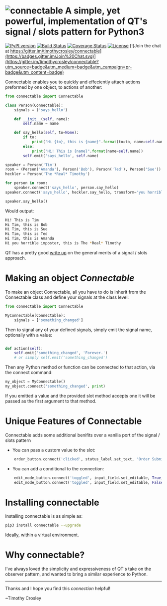 ![connectable](https://raw.github.com/timothycrosley/connectable/develop/logo.png)
A simple, yet powerful, implementation of QT's signal / slots pattern for Python3
===================

[![PyPI version](https://badge.fury.io/py/connectable.svg)](http://badge.fury.io/py/connectable)
[![Build Status](https://travis-ci.org/timothycrosley/connectable.svg?branch=master)](https://travis-ci.org/timothycrosley/connectable)
[![Coverage Status](https://coveralls.io/repos/timothycrosley/connectable/badge.svg?branch=master&service=github)](https://coveralls.io/github/timothycrosley/connectable?branch=master)
[![License](https://img.shields.io/github/license/mashape/apistatus.svg)](https://pypi.python.org/pypi/connectable/)
[![Join the chat at https://gitter.im/timothycrosley/connectable](https://badges.gitter.im/Join%20Chat.svg)](https://gitter.im/timothycrosley/connectable?utm_source=badge&utm_medium=badge&utm_campaign=pr-badge&utm_content=badge)

Connectable enables you to quickly and effeciently attach actions preformed by one object, to actions of another:

```py
from connectable import Connectable

class Person(Connectable):
    signals = ('says_hello')

    def __init__(self, name):
        self.name = name

    def say_hello(self, to=None):
        if to:
            print("Hi {to}, this is {name}".format(to=to, name=self.name))
        else:
            print("Hi! This is {name}".format(name=self.name))
        self.emit('says_hello', self.name)

speaker = Person('Tim')
room = (Person('Amanda'), Person('Bob'), Person('Ted'), Person('Sue'))
heckler = Person('The *Real* Timothy')

for person in room:
    speaker.connect('says_hello', person.say_hello)
speaker.connect('says_hello', heckler.say_hello, transform='you horrible imposter')

speaker.say_hello()
```

Would output:

```bash
Hi! This is Tim
Hi Tim, this is Bob
Hi Tim, this is Sue
Hi Tim, this is Ted
Hi Tim, this is Amanda
Hi you horrible imposter, this is The *Real* Timothy
```

QT has a pretty good [write up](http://doc.qt.io/qt-4.8/signalsandslots.html) on the general merits of a signal / slots approach.


Making an object *Connectable*
===================

To make an object Connectable, all you have to do is inherit from the Connectable class and define your signals at the class level:
```py
from connectable import Connectable

MyConnectable(Connectable):
    signals = ['something_changed']
```
Then to signal any of your defined signals, simply emit the signal name, optionally with a value:
```py

def action(self):
    self.emit('something_changed', 'Forever.')
    # or simply self.emit('something_changed')
```
Then any Python method or function can be connected to that action, via the connect command:
```py
my_object = MyConnectable()
my_object.connect('something_changed', print)
```
If you emitted a value and the provided slot method accepts one it will be passed as the first argument to that method.


Unique Features of Connectable
===================

Connectable adds some additional benifits over a vanilla port of the signal / slots pattern
- You can pass a custom value to the slot:
```py
    order_button.connect('clicked', status_label.set_text, 'Order Submitted Succesfully')
```
- You can add a conditional to the connection:
```py
    edit_mode_button.connect('toggled', input_field.set_editable, True, condition=False)
    edit_mode_button.connect('toggled', input_field.set_editable, False, condition=True)
```


Installing connectable
===================

Installing connectable is as simple as:

```bash
pip3 install connectable --upgrade
```

Ideally, within a virtual environment.


Why connectable?
===================

I've always loved the simplicity and expressiveness of QT's take on the observer pattern, and wanted to bring a similar
experience to Python.

--------------------------------------------

Thanks and I hope you find this *connection* helpful!

~Timothy Crosley
